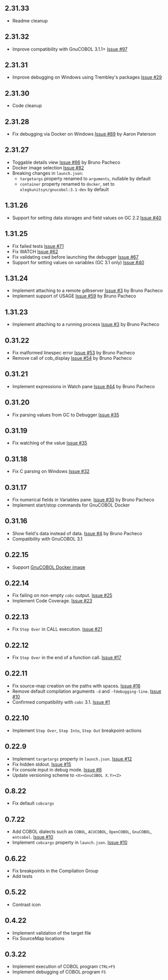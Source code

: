 ## 2.31.33
* Readme cleanup

## 2.31.32
* Improve compatibility with GnuCOBOL 3.1.1+ [Issue #97](https://github.com/OlegKunitsyn/gnucobol-debug/issues/97)

## 2.31.31
* Improve debugging on Windows using Trembley's packages [Issue #29](https://github.com/OlegKunitsyn/gnucobol-debug/issues/29)

## 2.31.30
* Code cleanup

## 2.31.28
* Fix debugging via Docker on Windows [Issue #89](https://github.com/OlegKunitsyn/gnucobol-debug/issues/89) by Aaron Paterson

## 2.31.27
* Toggable details view [Issue #66](https://github.com/OlegKunitsyn/gnucobol-debug/issues/66) by Bruno Pacheco
* Docker image selection [Issue #82](https://github.com/OlegKunitsyn/gnucobol-debug/issues/82)
* Breaking changes in `launch.json`:
  - `targetargs` property renamed to `arguments`, nullable by default
  - `container` property renamed to `docker`, set to `olegkunitsyn/gnucobol:3.1-dev` by default

## 1.31.26
* Support for setting data storages and field values on GC 2.2 [Issue #40](https://github.com/OlegKunitsyn/gnucobol-debug/issues/40)

## 1.31.25
* Fix failed tests [Issue #71](https://github.com/OlegKunitsyn/gnucobol-debug/issues/71)
* Fix WATCH [Issue #62](https://github.com/OlegKunitsyn/gnucobol-debug/issues/62)
* Fix validating cwd before launching the debugger [Issue #67](https://github.com/OlegKunitsyn/gnucobol-debug/issues/67)
* Support for setting values on variables (GC 3.1 only) [Issue #40](https://github.com/OlegKunitsyn/gnucobol-debug/issues/40)

## 1.31.24
* Implement attaching to a remote gdbserver [Issue #3](https://github.com/OlegKunitsyn/gnucobol-debug/issues/3) by Bruno Pacheco
* Implement support of USAGE [Issue #59](https://github.com/OlegKunitsyn/gnucobol-debug/issues/59) by Bruno Pacheco

## 1.31.23
* Implement attaching to a running process [Issue #3](https://github.com/OlegKunitsyn/gnucobol-debug/issues/3) by Bruno Pacheco

## 0.31.22
* Fix malformed linespec error [Issue #53](https://github.com/OlegKunitsyn/gnucobol-debug/issues/53) by Bruno Pacheco
* Remove call of cob_display [Issue #54](https://github.com/OlegKunitsyn/gnucobol-debug/issues/54) by Bruno Pacheco

## 0.31.21
* Implement expressions in Watch pane [Issue #44](https://github.com/OlegKunitsyn/gnucobol-debug/issues/44) by Bruno Pacheco

## 0.31.20
* Fix parsing values from GC to Debugger [Issue #35](https://github.com/OlegKunitsyn/gnucobol-debug/issues/35)

## 0.31.19
* Fix watching of the value [Issue #35](https://github.com/OlegKunitsyn/gnucobol-debug/issues/35)

## 0.31.18
* Fix C parsing on Windows [Issue #32](https://github.com/OlegKunitsyn/gnucobol-debug/issues/32)

## 0.31.17
* Fix numerical fields in Variables pane. [Issue #30](https://github.com/OlegKunitsyn/gnucobol-debug/issues/30) by Bruno Pacheco
* Implement start/stop commands for GnuCOBOL Docker

## 0.31.16
* Show field's data instead of data. [Issue #4](https://github.com/OlegKunitsyn/gnucobol-debug/issues/4) by Bruno Pacheco
* Compatibility with GnuCOBOL 3.1

## 0.22.15
* Support [GnuCOBOL Docker image](https://hub.docker.com/repository/docker/olegkunitsyn/gnucobol)

## 0.22.14
* Fix failing on non-empty `cobc` output. [Issue #25](https://github.com/OlegKunitsyn/gnucobol-debug/issues/25)
* Implement Code Coverage. [Issue #23](https://github.com/OlegKunitsyn/gnucobol-debug/issues/23)

## 0.22.13
* Fix `Step Over` in CALL execution. [Issue #21](https://github.com/OlegKunitsyn/gnucobol-debug/issues/21)

## 0.22.12
* Fix `Step Over` in the end of a function call. [Issue #17](https://github.com/OlegKunitsyn/gnucobol-debug/issues/17)

## 0.22.11
* Fix source-map creation on the paths with spaces. [Issue #16](https://github.com/OlegKunitsyn/gnucobol-debug/issues/16)
* Remove default compilation arguments `-d` and `-fdebugging-line`. [Issue #10](https://github.com/OlegKunitsyn/gnucobol-debug/issues/10)
* Confirmed compatibility with `cobc` 3.1. [Issue #1](https://github.com/OlegKunitsyn/gnucobol-debug/issues/1)

## 0.22.10
* Implement `Step Over`, `Step Into`, `Step Out` breakpoint-actions

## 0.22.9
* Implement `targetargs` property in `launch.json`. [Issue #12](https://github.com/OlegKunitsyn/gnucobol-debug/issues/12)
* Fix hidden stdout. [Issue #15](https://github.com/OlegKunitsyn/gnucobol-debug/issues/15)
* Fix console input in debug mode. [Issue #8](https://github.com/OlegKunitsyn/gnucobol-debug/issues/8)
* Update versioning scheme to `<X><GnuCOBOL X.Y><Z>`

## 0.8.22
* Fix default `cobcargs`

## 0.7.22
* Add COBOL dialects such as `COBOL`, `ACUCOBOL`, `OpenCOBOL`, `GnuCOBOL`, `entcobol`. [Issue #10](https://github.com/OlegKunitsyn/gnucobol-debug/issues/10)
* Implement `cobcargs` property in `launch.json`. [Issue #10](https://github.com/OlegKunitsyn/gnucobol-debug/issues/10)

## 0.6.22
* Fix breakpoints in the Compilation Group
* Add tests

## 0.5.22
* Contrast icon

## 0.4.22
* Implement validation of the target file
* Fix SourceMap locations

## 0.3.22
* Implement execution of COBOL program `CTRL+F5`
* Implement debugging of COBOL program `F5`
